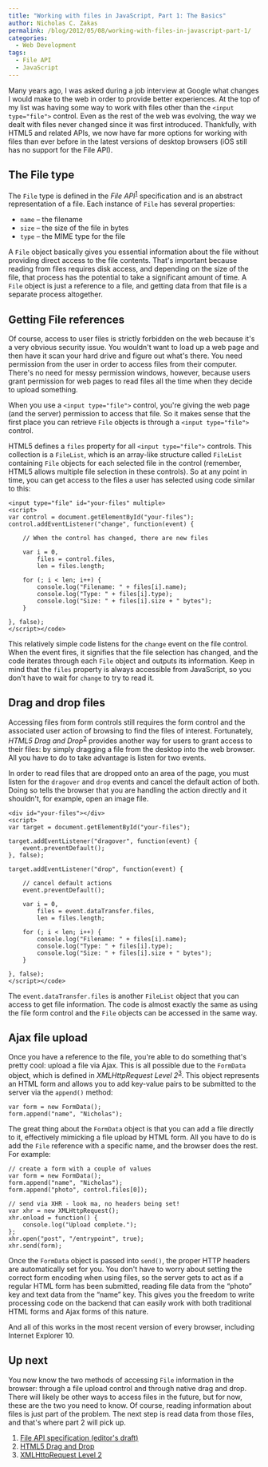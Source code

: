 ```yaml
---
title: "Working with files in JavaScript, Part 1: The Basics"
author: Nicholas C. Zakas
permalink: /blog/2012/05/08/working-with-files-in-javascript-part-1/
categories:
  - Web Development
tags:
  - File API
  - JavaScript
---
```

Many years ago, I was asked during a job interview at Google what changes I would make to the web in order to provide better experiences. At the top of my list was having some way to work with files other than the `<input type="file">` control. Even as the rest of the web was evolving, the way we dealt with files never changed since it was first introduced. Thankfully, with HTML5 and related APIs, we now have far more options for working with files than ever before in the latest versions of desktop browsers (iOS still has no support for the File API).

## The File type

The `File` type is defined in the <cite>File API</cite><sup>[1]</sup> specification and is an abstract representation of a file. Each instance of `File` has several properties:

  * `name` &#8211; the filename
  * `size` &#8211; the size of the file in bytes
  * `type` &#8211; the MIME type for the file

A `File` object basically gives you essential information about the file without providing direct access to the file contents. That's important because reading from files requires disk access, and depending on the size of the file, that process has the potential to take a significant amount of time. A `File` object is just a reference to a file, and getting data from that file is a separate process altogether.

## Getting File references

Of course, access to user files is strictly forbidden on the web because it's a very obvious security issue. You wouldn't want to load up a web page and then have it scan your hard drive and figure out what's there. You need permission from the user in order to access files from their computer. There's no need for messy permission windows, however, because users grant permission for web pages to read files all the time when they decide to upload something.

When you use a `<input type="file">` control, you're giving the web page (and the server) permission to access that file. So it makes sense that the first place you can retrieve `File` objects is through a `<input type="file">` control.

HTML5 defines a `files` property for all `<input type="file">` controls. This collection is a `FileList`, which is an array-like structure called `FileList` containing `File` objects for each selected file in the control (remember, HTML5 allows multiple file selection in these controls). So at any point in time, you can get access to the files a user has selected using code similar to this:

    <input type="file" id="your-files" multiple>
    <script>
    var control = document.getElementById("your-files");
    control.addEventListener("change", function(event) {
    
        // When the control has changed, there are new files
    
        var i = 0,
            files = control.files,
            len = files.length;
    
        for (; i < len; i++) {
            console.log("Filename: " + files[i].name);
            console.log("Type: " + files[i].type);
            console.log("Size: " + files[i].size + " bytes");
        }
    
    }, false);
    </script></code>

This relatively simple code listens for the `change` event on the file control. When the event fires, it signifies that the file selection has changed, and the code iterates through each `File` object and outputs its information. Keep in mind that the `files` property is always accessible from JavaScript, so you don't have to wait for `change` to try to read it.

## Drag and drop files

Accessing files from form controls still requires the form control and the associated user action of browsing to find the files of interest. Fortunately, <cite>HTML5 Drag and Drop</cite><sup>[2]</sup> provides another way for users to grant access to their files: by simply dragging a file from the desktop into the web browser. All you have to do to take advantage is listen for two events.

In order to read files that are dropped onto an area of the page, you must listen for the `dragover` and `drop` events and cancel the default action of both. Doing so tells the browser that you are handling the action directly and it shouldn't, for example, open an image file. 

    <div id="your-files"></div>
    <script>
    var target = document.getElementById("your-files");
    
    target.addEventListener("dragover", function(event) {
        event.preventDefault();
    }, false);
    
    target.addEventListener("drop", function(event) {
    
        // cancel default actions
        event.preventDefault();
    
        var i = 0,
            files = event.dataTransfer.files,
            len = files.length;
    
        for (; i < len; i++) {
            console.log("Filename: " + files[i].name);
            console.log("Type: " + files[i].type);
            console.log("Size: " + files[i].size + " bytes");
        }
    
    }, false);
    </script></code>

The `event.dataTransfer.files` is another `FileList` object that you can access to get file information. The code is almost exactly the same as using the file form control and the `File` objects can be accessed in the same way.

## Ajax file upload

Once you have a reference to the file, you're able to do something that's pretty cool: upload a file via Ajax. This is all possible due to the `FormData` object, which is defined in <cite>XMLHttpRequest Level 2</cite><sup>[3]</sup>. This object represents an HTML form and allows you to add key-value pairs to be submitted to the server via the `append()` method:

    var form = new FormData();
    form.append("name", "Nicholas");
    

The great thing about the `FormData` object is that you can add a file directly to it, effectively mimicking a file upload by HTML form. All you have to do is add the `File` reference with a specific name, and the browser does the rest. For example:

    // create a form with a couple of values
    var form = new FormData();
    form.append("name", "Nicholas");
    form.append("photo", control.files[0]);
    
    // send via XHR - look ma, no headers being set!
    var xhr = new XMLHttpRequest();
    xhr.onload = function() {
        console.log("Upload complete.");
    };
    xhr.open("post", "/entrypoint", true);
    xhr.send(form);
    

Once the `FormData` object is passed into `send()`, the proper HTTP headers are automatically set for you. You don't have to worry about setting the correct form encoding when using files, so the server gets to act as if a regular HTML form has been submitted, reading file data from the &#8220;photo&#8221; key and text data from the &#8220;name&#8221; key. This gives you the freedom to write processing code on the backend that can easily work with both traditional HTML forms and Ajax forms of this nature.

And all of this works in the most recent version of every browser, including Internet Explorer 10.

## Up next

You now know the two methods of accessing `File` information in the browser: through a file upload control and through native drag and drop. There will likely be other ways to access files in the future, but for now, these are the two you need to know. Of course, reading information about files is just part of the problem. The next step is read data from those files, and that's where part 2 will pick up.


  1. [File API specification (editor's draft)][1]
  2. [HTML5 Drag and Drop][2]
  3. [XMLHttpRequest Level 2][3]

 [1]: http://dev.w3.org/2006/webapi/FileAPI/
 [2]: http://www.whatwg.org/specs/web-apps/current-work/multipage/dnd.html#dnd
 [3]: http://www.w3.org/TR/XMLHttpRequest/

